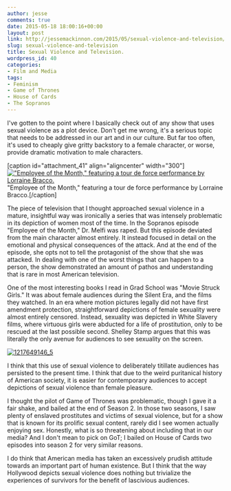 ```yaml
---
author: jesse
comments: true
date: 2015-05-18 18:00:16+00:00
layout: post
link: http://jessemackinnon.com/2015/05/sexual-violence-and-television/
slug: sexual-violence-and-television
title: Sexual Violence and Television.
wordpress_id: 40
categories:
- Film and Media
tags:
- Feminism
- Game of Thrones
- House of Cards
- The Sopranos
---
```


I've gotten to the point where I basically check out of any show that uses sexual violence as a plot device. Don't get me wrong, it's a serious topic that needs to be addressed in our art and in our culture. But far too often, it's used to cheaply give gritty backstory to a female character, or worse, provide dramatic motivation to male characters.

[caption id="attachment_41" align="aligncenter" width="300"][!["Employee of the Month," featuring a tour de force performance by Lorraine Bracco.](http://jessemackinnon.com/wp-content/uploads/2015/08/1200-300x169.jpg)](http://jessemackinnon.com/wp-content/uploads/2015/08/1200.jpg) "Employee of the Month," featuring a tour de force performance by Lorraine Bracco.[/caption]

The piece of television that I thought approached sexual violence in a mature, insightful way was ironically a series that was intensely problematic in its depiction of women most of the time. In the Sopranos episode "Employee of the Month," Dr. Melfi was raped. But this episode deviated from the main character almost entirely. It instead focused in detail on the emotional and physical consequences of the attack. And at the end of the episode, she opts not to tell the protagonist of the show that she was attacked. In dealing with one of the worst things that can happen to a person, the show demonstrated an amount of pathos and understanding that is rare in most American television.




One of the most interesting books I read in Grad School was "Movie Struck Girls." It was about female audiences during the Silent Era, and the films they watched. In an era where motion pictures legally did not have first amendment protection, straightforward depictions of female sexuality were almost entirely censored. Instead, sexuality was depicted in White Slavery films, where virtuous girls were abducted for a life of prostitution, only to be rescued at the last possible second. Shelley Stamp argues that this was literally the only avenue for audiences to see sexuality on the screen.

[![1217649146_5](http://jessemackinnon.com/wp-content/uploads/2015/08/1217649146_5-300x225.jpg)](http://jessemackinnon.com/wp-content/uploads/2015/08/1217649146_5.jpg)

I think that this use of sexual violence to deliberately titillate audiences has persisted to the present time. I think that due to the weird puritanical history of American society, it is easier for contemporary audiences to accept depictions of sexual violence than female pleasure.

I thought the pilot of Game of Thrones was problematic, though I gave it a fair shake, and bailed at the end of Season 2. In those two seasons, I saw plenty of enslaved prostitutes and victims of sexual violence, but for a show that is known for its prolific sexual content, rarely did I see women actually enjoying sex. Honestly, what is so threatening about including that in our media? And I don't mean to pick on GoT; I bailed on House of Cards two episodes into season 2 for very similar reasons.

I do think that American media has taken an excessively prudish attitude towards an important part of human existence. But I think that the way Hollywood depicts sexual violence does nothing but trivialize the experiences of survivors for the benefit of lascivious audiences.


